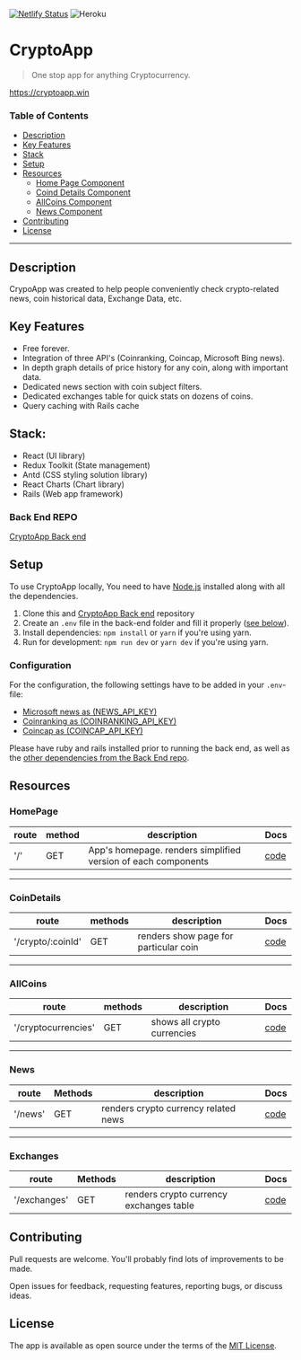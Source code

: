 [![Netlify Status](https://api.netlify.com/api/v1/badges/5639531f-4e8a-4661-abd0-4b3e40736ffd/deploy-status)](https://app.netlify.com/sites/react-app-crypto-currency/deploys)
![Heroku](https://pyheroku-badge.herokuapp.com/?app=crypto-currency-backend&style=flat)

# CryptoApp
> One stop app for anything Cryptocurrency.

https://cryptoapp.win

### Table of Contents

- [Description](#description)
- [Key Features](#key-features)
- [Stack](#Stack)
- [Setup](#Setup)
- [Resources](#Resources)
    - [Home Page Component](#HomePage)
    - [Coind Details Component](#CoindDetails)
    - [AllCoins Component](#AllCoins)
    - [News Component](#News)
- [Contributing](#Contributing)
- [License](#license)

---

## Description
CrypoApp was created to help people conveniently check crypto-related news, coin historical data, Exchange Data, etc.

## Key Features

- Free forever.
- Integration of three API's (Coinranking, Coincap, Microsoft Bing news).
- In depth graph details of price history for any coin, along with important data.
- Dedicated news section with coin subject filters.
- Dedicated exchanges table for quick stats on dozens of coins.
- Query caching with Rails cache

## Stack:

- React (UI library)
- Redux Toolkit (State management)
- Antd (CSS styling solution library)
- React Charts (Chart library) 
- Rails (Web app framework)

### Back End REPO
[CryptoApp Back end](https://github.com/NadavsSchwartz/-crypto_backend)

## Setup
To use CryptoApp locally, You need to have [Node.js](https://nodejs.org/) installed along with all the dependencies.

1. Clone this and [CryptoApp Back end](https://github.com/NadavsSchwartz/-crypto_backend) repository
2. Create an `.env` file in the back-end folder and fill it properly ([see below](#configuration)).
3. Install dependencies: `npm install` or `yarn` if you're using yarn.
4. Run for development: `npm run dev` or `yarn dev` if you're using yarn.

### Configuration

For the configuration, the following settings have to be added in your `.env`-file:

- [Microsoft news as (NEWS_API_KEY)](https://rapidapi.com/microsoft-azure-org-microsoft-cognitive-services/api/bing-news-search1)
- [Coinranking as (COINRANKING_API_KEY)](https://developers.coinranking.com/account/)
- [Coincap as (COINCAP_API_KEY)](https://coincap.io/api-key)

Please have ruby and rails installed prior to running the back end, as well as the [other dependencies from the Back End repo](https://github.com/NadavsSchwartz/-crypto_backend#dependencies).

## Resources

### HomePage
| route | method | description | Docs |
|---|---|---|---|
|  '/' | GET | App's homepage. renders simplified version of each components |  [code](./src/components/Homepage.js) |
---

### CoinDetails
| route | methods | description | Docs |
|---|---|---|---|
|  '/crypto/:coinId' | GET | renders show page for particular coin | [code](./src/components/CrpytoDetails.js) |

---
### AllCoins
| route | methods | description | Docs |
|---|---|---|---|
|  '/cryptocurrencies' | GET | shows all crypto currencies |  [code](./src/components/Cryptocurrencies.js) |

---
### News
|  route | Methods | description  |  Docs |
|---|---|---|---|
|  '/news' | GET | renders crypto currency related news | [code](./src/components/News.js) |

---
### Exchanges
|  route | Methods | description  |  Docs |
|---|---|---|---|
|  '/exchanges' | GET | renders crypto currency exchanges table | [code](./src/components/Exchanges.js) |

## Contributing

Pull requests are welcome. You'll probably find lots of improvements to be made.

Open issues for feedback, requesting features, reporting bugs, or discuss ideas.

## License

The app is available as open source under the terms of the [MIT License](https://opensource.org/licenses/MIT).


